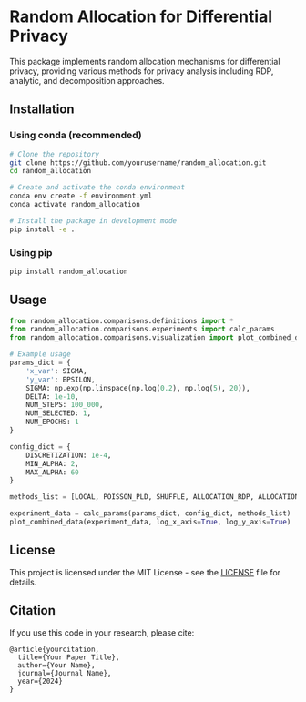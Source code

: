 # Random Allocation for Differential Privacy

This package implements random allocation mechanisms for differential privacy, providing various methods for privacy analysis including RDP, analytic, and decomposition approaches.

## Installation

### Using conda (recommended)
```bash
# Clone the repository
git clone https://github.com/yourusername/random_allocation.git
cd random_allocation

# Create and activate the conda environment
conda env create -f environment.yml
conda activate random_allocation

# Install the package in development mode
pip install -e .
```

### Using pip
```bash
pip install random_allocation
```

## Usage

```python
from random_allocation.comparisons.definitions import *
from random_allocation.comparisons.experiments import calc_params
from random_allocation.comparisons.visualization import plot_combined_data

# Example usage
params_dict = {
    'x_var': SIGMA,
    'y_var': EPSILON,
    SIGMA: np.exp(np.linspace(np.log(0.2), np.log(5), 20)),
    DELTA: 1e-10,
    NUM_STEPS: 100_000,
    NUM_SELECTED: 1,
    NUM_EPOCHS: 1
}

config_dict = {
    DISCRETIZATION: 1e-4,
    MIN_ALPHA: 2,
    MAX_ALPHA: 60
}

methods_list = [LOCAL, POISSON_PLD, SHUFFLE, ALLOCATION_RDP, ALLOCATION_RDP_INV, ALLOCATION_ANALYTIC, ALLOCATION_DECOMPOSITION]

experiment_data = calc_params(params_dict, config_dict, methods_list)
plot_combined_data(experiment_data, log_x_axis=True, log_y_axis=True)
```

## License

This project is licensed under the MIT License - see the [LICENSE](LICENSE) file for details.

## Citation

If you use this code in your research, please cite:
```
@article{yourcitation,
  title={Your Paper Title},
  author={Your Name},
  journal={Journal Name},
  year={2024}
}
``` 